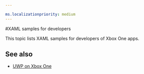 ```yaml
---

ms.localizationpriority: medium
---
```

#XAML samples for developers

This topic lists XAML samples for developers of Xbox One apps.

## See also
- [UWP on Xbox One](index.md)

